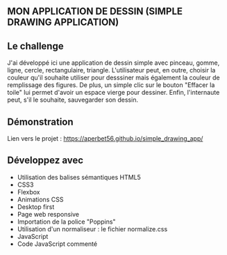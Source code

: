 ## MON APPLICATION DE DESSIN (SIMPLE DRAWING APPLICATION)

## Le challenge

J'ai développé ici une application de dessin simple avec pinceau, gomme, ligne, cercle, rectangulaire, triangle. L'utilisateur peut, en outre, choisir la couleur qu'il souhaite utiliser pour desssiner mais également la couleur de remplissage des figures. De plus, un simple clic sur le bouton "Effacer la toile" lui permet d'avoir un espace vierge pour dessiner.
Enfin, l'internaute peut, s'il le souhaite, sauvegarder son dessin.

## Démonstration

Lien vers le projet : https://aperbet56.github.io/simple_drawing_app/

## Développez avec

- Utilisation des balises sémantiques HTML5
- CSS3
- Flexbox
- Animations CSS
- Desktop first
- Page web responsive
- Importation de la police "Poppins"
- Utilisation d'un normaliseur : le fichier normalize.css
- JavaScript
- Code JavaScript commenté
